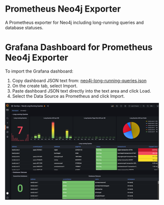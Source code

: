 # Prometheus Neo4j Exporter
A Prometheus exporter for Neo4j including long-running queries and database statuses.

# Grafana Dashboard for Prometheus Neo4j Exporter

To import the Grafana dashboard:

1. Copy dashboard JSON text from: [neo4j-long-running-queries.json](grafana-dashboard/neo4j-long-running-queries.json) 
2. On the create tab, select Import.
3. Paste dashboard JSON text directly into the text area and click Load.
4. Select the Data Source as Prometheus and click Import.

![Screenshot](grafana-dashboard/screenshot.png)